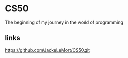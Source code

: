 # CS50

The beginning of my journey in the world of programming

## links

https://github.com/JackeLeMort/CS50.git

